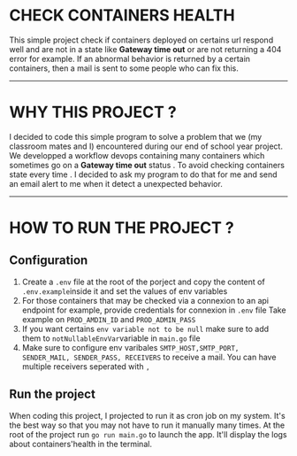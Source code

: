 # CHECK CONTAINERS HEALTH
This simple project check if containers deployed on certains url respond well and are not in a state like
**Gateway time out** or are not returning a 404 error for example. If an abnormal behavior is 
returned by a certain containers, then a mail is sent to some people who can fix this. 
***

# WHY THIS PROJECT  ?
I decided to code this simple program to solve a problem that we (my classroom mates and I) encountered during 
our end of school year project. We developped a workflow devops containing many containers which sometimes go on a 
**Gateway time out** status . To avoid checking containers state every time . I decided to ask my 
program to do that for me and send an email alert to me when it detect a unexpected behavior.

***

# HOW TO RUN THE PROJECT ?
## Configuration
1. Create a `.env` file at the root of the porject and copy the content of `.env.example`inside it and set the values of env variables
2. For those containers that may be checked via a connexion to an api endpoint for example, provide credentials for connexion in `.env` file
Take example on `PROD_AMDIN_ID` and `PROD_ADMIN_PASS`
3. If you want certains `env variable not to be null` make sure to add them to `notNullableEnvVar`variable in `main.go` file
4. Make sure to configure env varibales `SMTP_HOST,SMTP_PORT, SENDER_MAIL, SENDER_PASS, RECEIVERS` to receive a mail. You can have multiple receivers seperated with `,` 

## Run the project 
When coding this project, I projected to run it as  cron job on my system. It's the best way so that you may not have to run it manually many times.
At the root of the project run `go run main.go` to launch the app. It'll display the logs about containers'health in the terminal.